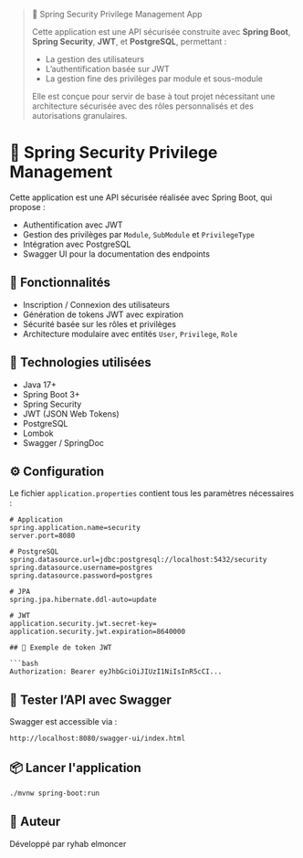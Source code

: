 
> 🔐 Spring Security Privilege Management App
>
> Cette application est une API sécurisée construite avec **Spring Boot**, **Spring Security**, **JWT**, et **PostgreSQL**, permettant :
> - La gestion des utilisateurs
> - L’authentification basée sur JWT
> - La gestion fine des privilèges par module et sous-module
>
> Elle est conçue pour servir de base à tout projet nécessitant une architecture sécurisée avec des rôles personnalisés et des autorisations granulaires.

# 🔐 Spring Security Privilege Management

Cette application est une API sécurisée réalisée avec Spring Boot, qui propose :
- Authentification avec JWT
- Gestion des privilèges par `Module`, `SubModule` et `PrivilegeType`
- Intégration avec PostgreSQL
- Swagger UI pour la documentation des endpoints

## 🚀 Fonctionnalités

- Inscription / Connexion des utilisateurs
- Génération de tokens JWT avec expiration
- Sécurité basée sur les rôles et privilèges
- Architecture modulaire avec entités `User`, `Privilege`, `Role`

## 🧱 Technologies utilisées

- Java 17+
- Spring Boot 3+
- Spring Security
- JWT (JSON Web Tokens)
- PostgreSQL
- Lombok
- Swagger / SpringDoc

## ⚙️ Configuration

Le fichier `application.properties` contient tous les paramètres nécessaires :

```properties
# Application
spring.application.name=security
server.port=8080

# PostgreSQL
spring.datasource.url=jdbc:postgresql://localhost:5432/security
spring.datasource.username=postgres
spring.datasource.password=postgres

# JPA
spring.jpa.hibernate.ddl-auto=update

# JWT
application.security.jwt.secret-key=
application.security.jwt.expiration=8640000

## 🔄 Exemple de token JWT

```bash
Authorization: Bearer eyJhbGciOiJIUzI1NiIsInR5cCI...
```

## 🧪 Tester l’API avec Swagger

Swagger est accessible via :
```
http://localhost:8080/swagger-ui/index.html
```

## 📦 Lancer l'application

```bash
./mvnw spring-boot:run
```



## 🙌 Auteur

Développé par ryhab elmoncer

